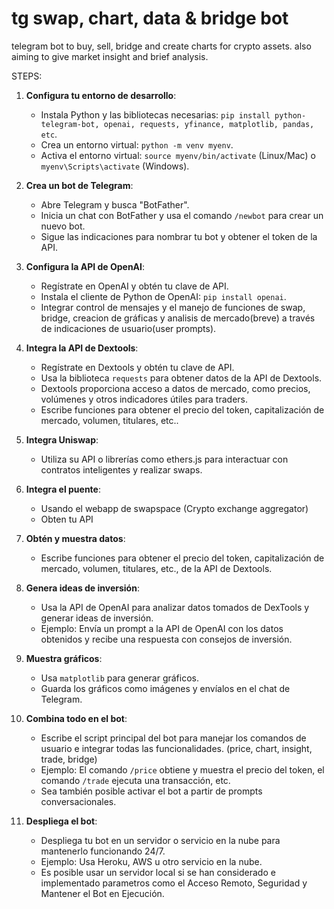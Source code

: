 # tg swap, chart, data & bridge bot

 telegram bot to buy, sell, bridge and create charts for crypto assets.
 also aiming to give market insight and brief analysis.

STEPS:

1. **Configura tu entorno de desarrollo**:
    - Instala Python y las bibliotecas necesarias: `pip install python-telegram-bot, openai, requests, yfinance, matplotlib, pandas, etc`.
    - Crea un entorno virtual: `python -m venv myenv`.
    - Activa el entorno virtual: `source myenv/bin/activate` (Linux/Mac) o `myenv\Scripts\activate` (Windows).

2. **Crea un bot de Telegram**:
    - Abre Telegram y busca "BotFather".
    - Inicia un chat con BotFather y usa el comando `/newbot` para crear un nuevo bot.
    - Sigue las indicaciones para nombrar tu bot y obtener el token de la API.

3. **Configura la API de OpenAI**:
    - Regístrate en OpenAI y obtén tu clave de API.
    - Instala el cliente de Python de OpenAI: `pip install openai`.
    - Integrar control de mensajes y el manejo de funciones de swap, bridge, creacion de gráficas y analisis de mercado(breve) a través de indicaciones de
      usuario(user prompts).

4. **Integra la API de Dextools**:
    - Regístrate en Dextools y obtén tu clave de API.
    - Usa la biblioteca `requests` para obtener datos de la API de Dextools.
    - Dextools proporciona acceso a datos de mercado, como precios, volúmenes y otros indicadores útiles para traders.
    - Escribe funciones para obtener el precio del token, capitalización de mercado, volumen, titulares, etc..

 5. **Integra Uniswap**:
    - Utiliza su API o librerías como ethers.js para interactuar con contratos inteligentes y realizar swaps.

6. **Integra el puente**:
    - Usando el webapp de swapspace (Crypto exchange aggregator)
    - Obten tu API

7. **Obtén y muestra datos**:
    - Escribe funciones para obtener el precio del token, capitalización de mercado, volumen, titulares, etc., de la API de Dextools.
    
8. **Genera ideas de inversión**:
    - Usa la API de OpenAI para analizar datos tomados de DexTools y generar ideas de inversión.
    - Ejemplo: Envía un prompt a la API de OpenAI con los datos obtenidos y recibe una respuesta con consejos de inversión.

9. **Muestra gráficos**:
    - Usa `matplotlib` para generar gráficos.
    - Guarda los gráficos como imágenes y envíalos en el chat de Telegram.

10. **Combina todo en el bot**:
    - Escribe el script principal del bot para manejar los comandos de usuario e integrar todas las funcionalidades. (price, chart, insight, trade, bridge)
    - Ejemplo: El comando `/price` obtiene y muestra el precio del token, el comando `/trade` ejecuta una transacción, etc.
    - Sea también posible activar el bot a partir de prompts conversacionales.

11. **Despliega el bot**:
    - Despliega tu bot en un servidor o servicio en la nube para mantenerlo funcionando 24/7.
    - Ejemplo: Usa Heroku, AWS u otro servicio en la nube.
    - Es posible usar un servidor local si se han considerado e implementado parametros como el Acceso Remoto, Seguridad y Mantener el Bot en Ejecución. 


